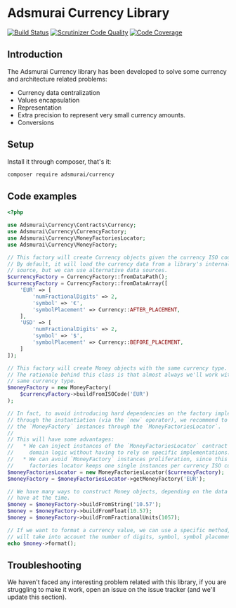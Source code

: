 # Adsmurai Currency Library

[![Build Status](https://travis-ci.org/Adsmurai/Currency.svg?branch=master)](https://travis-ci.org/Adsmurai/Currency)
[![Scrutinizer Code Quality](https://scrutinizer-ci.com/g/Adsmurai/Currency/badges/quality-score.png?b=master)](https://scrutinizer-ci.com/g/Adsmurai/Currency/?branch=master)
[![Code Coverage](https://scrutinizer-ci.com/g/Adsmurai/Currency/badges/coverage.png?b=master)](https://scrutinizer-ci.com/g/Adsmurai/Currency/?branch=master)

## Introduction

The Adsmurai Currency library has been developed to solve some currency and
architecture related problems:

  * Currency data centralization
  * Values encapsulation
  * Representation
  * Extra precision to represent very small currency amounts.
  * Conversions

## Setup

Install it through composer, that's it:
```bash
composer require adsmurai/currency
```

## Code examples

```php
<?php

use Adsmurai\Currency\Contracts\Currency;
use Adsmurai\Currency\CurrencyFactory;
use Adsmurai\Currency\MoneyFactoriesLocator;
use Adsmurai\Currency\MoneyFactory;

// This factory will create Currency objects given the currency ISO code.
// By default, it will load the currency data from a library's internal data
// source, but we can use alternative data sources.
$currencyFactory = CurrencyFactory::fromDataPath();
$currencyFactory = CurrencyFactory::fromDataArray([
    'EUR' => [
        'numFractionalDigits' => 2,
        'symbol' => '€',
        'symbolPlacement' => Currency::AFTER_PLACEMENT,
    ],
    'USD' => [
        'numFractionalDigits' => 2,
        'symbol' => '$',
        'symbolPlacement' => Currency::BEFORE_PLACEMENT,
    ]
]);

// This factory will create Money objects with the same currency type.
// The rationale behind this class is that almost always we'll work with the
// same currency type.
$moneyFactory = new MoneyFactory(
    $currencyFactory->buildFromISOCode('EUR')
);

// In fact, to avoid introducing hard dependencies on the factory implementation
// through the instantiation (via the `new` operator), we recommend to obtain
// the `MoneyFactory` instances through the `MoneyFactoriesLocator`.
//
// This will have some advantages:
//   * We can inject instances of the `MoneyFactoriesLocator` contract in our
//     domain logic without having to rely on specific implementations.
//   * We can avoid `MoneyFactory` instances proliferation, since this
//     factories locator keeps one single instances per currency ISO code.
$moneyFactoriesLocator = new MoneyFactoriesLocator($currencyFactory);
$moneyFactory = $moneyFactoriesLocator->getMoneyFactory('EUR');

// We have many ways to construct Money objects, depending on the data we
// have at the time.
$money = $moneyFactory->buildFromString('10.57');
$money = $moneyFactory->buildFromFloat(10.57);
$money = $moneyFactory->buildFromFractionalUnits(1057);

// If we want to format a currency value, we can use a specific method, that
// will take into account the number of digits, symbol, symbol placement...
echo $money->format();


```

## Troubleshooting

We haven't faced any interesting problem related with this library, if you are
struggling to make it work, open an issue on the issue tracker (and we'll update
this section).
